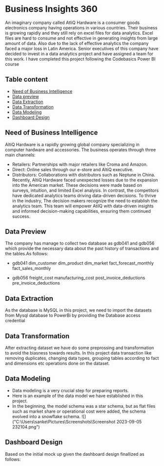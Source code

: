 # Business Insights 360
An imaginary company called AtliQ Hardware is a consumer goods electronics company having operations in various countries. Their business is growing rapidly and they still rely on excel files for data analytics. Excel files are hard to consume and not effective in generating insights from large amount of data. Also due to the lack of effective analytics the company faced a major loss in Latin America.
Senior executives of this company have decided to invest in a data analytics project and have assigned a team for this work.
I have completed this project following the Codebasics Power BI course 
## Table content
* [Need of Business Intelligence](#Need-of-Business-Intelligence)
* [Data preview](Data-Preview)
* [Data Extraction](Data-Extraction)
* [Data Transformation](Data-Transformation)
* [Data Modeling](Data-Modeling)
* [Dashboard Design](Dashboard-Design)

## Need of Business Intelligence
AltiQ Hardware is a rapidly growing global company specializing in computer hardware and accessories. The business operates through three main channels:
- Retailers: Partnerships with major retailers like Croma and Amazon.
- Direct: Online sales through our e-store and AltiQ executive.
- Distributors: Collaborations with distributors such as Neptune in China.
Recently, AltiQ Hardware faced unexpected losses due to the expansion into the American market. These decisions were made based on surveys, intuition, and limited Excel analysis. In contrast, the competitors have dedicated analytics teams driving data-driven decisions.
To thrive in the industry, The decision makers recognize the need to establish the analytics team. This team will empower AtilQ with data-driven insights and informed decision-making capabilities, ensuring them continued success.

## Data Preview
The company has manage to collect two database as gdb041 and gdb056 which provide the necessary data about the past history of transactions and the tables.As follows:
- gdb041
dim_customer
dim_product
dim_market
fact_forecast_monthly
fact_sales_monthly

- gdb056 
freight_cost
manufacturing_cost
post_invoice_deductions
pre_invoice_deductions

## Data Extraction
As the database is MySQL in this project, we need to import the datasets from Mysql database to PowerBi by providing the Database access credential

## Data Transformation
After extracting dataset we have do some preprossing and transformation to avoid the biasness towards results. In this project data transaction like removing duplicates, changing data types, grouping tables according to fact and dimensions etc operations done on the dataset.

## Data Modeling
- Data modeling is a very crucial step for preparing reports.
- Here is an example of the data model we have established in this project.
- In the beginning, the model schema was a star schema, but as flat files such as market share or operational cost were added, the schema evolved into a snowflake schema.
![]("C:\Users\sanke\Pictures\Screenshots\Screenshot 2023-09-05 232104.png")

## Dashboard Design
Based on the initial mock up given the dashboard design finallized as follows:

